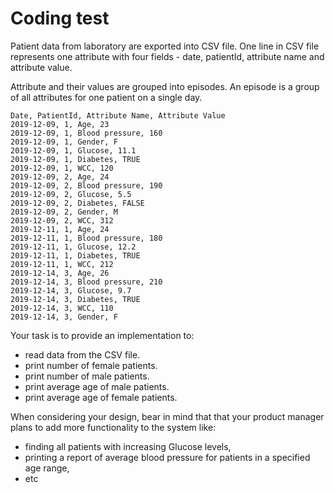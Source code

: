 # Coding test

Patient data from laboratory are exported into CSV file. One line in CSV file represents one attribute with four fields - date, patientId, attribute name and attribute value. 

Attribute and their values are grouped into episodes. An episode is a group of all attributes for one patient on a single day.

```
Date, PatientId, Attribute Name, Attribute Value
2019-12-09, 1, Age, 23
2019-12-09, 1, Blood pressure, 160
2019-12-09, 1, Gender, F
2019-12-09, 1, Glucose, 11.1
2019-12-09, 1, Diabetes, TRUE
2019-12-09, 1, WCC, 120
2019-12-09, 2, Age, 24
2019-12-09, 2, Blood pressure, 190
2019-12-09, 2, Glucose, 5.5
2019-12-09, 2, Diabetes, FALSE
2019-12-09, 2, Gender, M
2019-12-09, 2, WCC, 312
2019-12-11, 1, Age, 24
2019-12-11, 1, Blood pressure, 180
2019-12-11, 1, Glucose, 12.2
2019-12-11, 1, Diabetes, TRUE
2019-12-11, 1, WCC, 212
2019-12-14, 3, Age, 26
2019-12-14, 3, Blood pressure, 210
2019-12-14, 3, Glucose, 9.7
2019-12-14, 3, Diabetes, TRUE
2019-12-14, 3, WCC, 110
2019-12-14, 3, Gender, F
```

Your task is to provide an implementation to:
 * read data from the CSV file.
 * print number of female patients.
 * print number of male patients.
 * print average age of male patients.
 * print average age of female patients.

When considering your design, bear in mind that that your product manager plans to add more functionality to the system like:
 * finding all patients with increasing Glucose levels,
 * printing a report of average blood pressure for patients in a specified age range,
 * etc
 